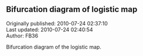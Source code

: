 ## Bifurcation diagram of logistic map  
Originally published: 2010-07-24 02:37:10  
Last updated: 2010-07-24 02:40:54  
Author: FB36   
  
Bifurcation diagram of the logistic map.
